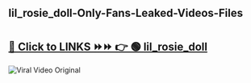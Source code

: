
 ## lil_rosie_doll-Only-Fans-Leaked-Videos-Files

# <h2><a href="https://mediaupload.pro?lil_rosie_doll">🔗 Click to LINKS ⏩⏩ 👉 🟢 lil_rosie_doll </a></h2>

<a href="https://mediaupload.pro?lil_rosie_doll" rel="nofollow" data-target="animated-image.originalLink"><img src="https://i.ibb.co.com/xMMVF88/686577567.gif" alt="Viral Video Original" style="max-width: 100%; display: inline-block;" data-target="animated-image.originalImage"></a>